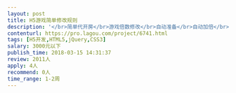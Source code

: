 ```yaml
---                
layout: post       
title: H5游戏简单修改规则           
description: '</br>简单代开房</br>游戏倍数修改</br>自动准备</br>自动加倍</br>可以看到自己所有数据</br>可以相当于VIP 待遇</br>'     
contenturl: https://pro.lagou.com/project/6741.html      
tags: [H5开发,HTML5,jQuery,CSS3]            
salary: 3000元以下          
publish_time: 2018-03-15 14:31:37         
review: 2011人                   
apply: 4人                   
recommend: 0人                   
time_range: 1-2周              
---                 
```

